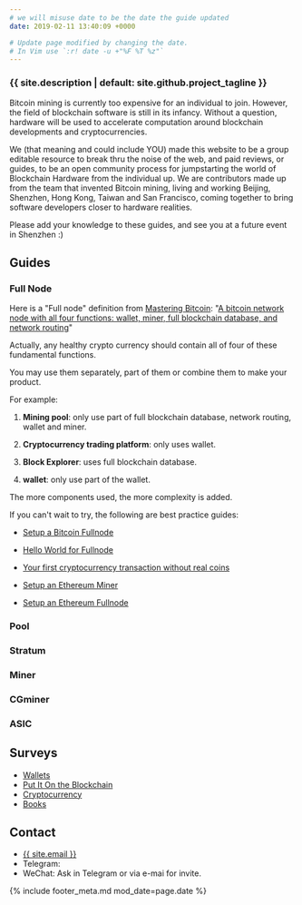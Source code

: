 ```yaml
---
# we will misuse date to be the date the guide updated
date: 2019-02-11 13:40:09 +0000

# Update page modified by changing the date.
# In Vim use `:r! date -u +"%F %T %z"`
---
```


### {{ site.description | default: site.github.project_tagline }}

Bitcoin mining is currently too expensive for an individual to join. However, the field of blockchain software is still in its infancy. Without a question, hardware will be used to accelerate computation around blockchain developments and cryptocurrencies.

We (that meaning and could include YOU) made this website to be a group editable resource to break thru the noise of the web, and paid reviews, or guides, to be an open community process for jumpstarting the world of Blockchain Hardware from the individual up. We are contributors made up from the team that invented Bitcoin mining, living and working Beijing, Shenzhen, Hong Kong, Taiwan and San Francisco, coming together to bring software developers closer to hardware realities.

Please add your knowledge to these guides, and see you at a future event in Shenzhen :)


## Guides

### Full Node

Here is a "Full node" definition from [Mastering Bitcoin](https://github.com/bitcoinbook/bitcoinbook): 
 "[A bitcoin network node with all four functions: wallet, miner, full blockchain database, and network routing](https://github.com/bitcoinbook/bitcoinbook/blob/develop/ch08.asciidoc#full_node_reference)"

Actually, any healthy crypto currency should contain all of four of these fundamental functions.

You may use them separately, part of them or combine them to make your product.

For example:

1. __Mining pool__: only use part of full blockchain database, network routing, wallet and miner.

2. __Cryptocurrency trading platform__: only uses wallet.

3. __Block Explorer__: uses full blockchain database.

4. __wallet__: only use part of the wallet.

The more components used, the more complexity is added.

If you can't wait to try, the following are best practice guides:


- [Setup a Bitcoin Fullnode](/guide/setup-bitcoin-fullnode)
- [Hello World for Fullnode](/guide/fullnode-helloworld)
- [Your first cryptocurrency transaction without real coins](/guide/testnet-guide.md)

- [Setup an Ethereum Miner](/guide/setup-ethereum-miner)
- [Setup an Ethereum Fullnode](/guide/setup-ethereum-fullnode)


### Pool

### Stratum

### Miner

### CGminer

### ASIC

## Surveys

- [Wallets](/survey/wallets)
- [Put It On the Blockchain](/survey/put-it-on-the-blockchain)
- [Cryptocurrency](/survey/cryptocurrency)
- [Books](/survey/books)


## Contact

- <a href="mailto:{{ site.email }}">{{ site.email }}</a>
- Telegram: 
- WeChat: Ask in Telegram or via e-mai for invite.

{% include footer_meta.md mod_date=page.date %}
